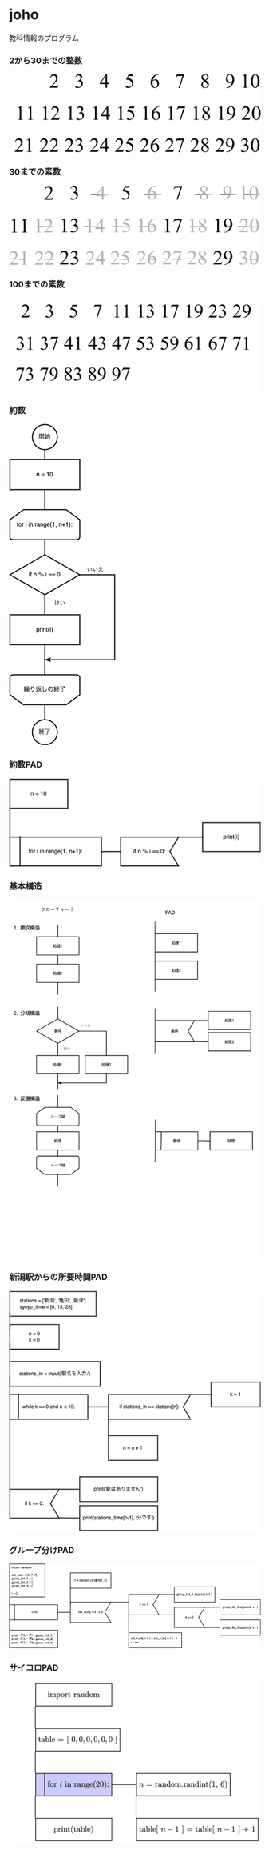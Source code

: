 # joho
教科情報のプログラム

### 2から30までの整数

![](https://github.com/KazuhiroYamada/joho/blob/main/primenumber002.png?raw=true)

### 30までの素数
![](https://github.com/KazuhiroYamada/joho/blob/main/primenumber003.png?raw=true)

### 100までの素数

![](https://github.com/KazuhiroYamada/joho/blob/main/primenumber001.png?raw=true)

### 約数

![](https://github.com/KazuhiroYamada/joho/blob/main/約数.png)


### 約数PAD

![](https://github.com/KazuhiroYamada/joho/blob/main/約数PAD.png)



### 基本構造

![](https://github.com/KazuhiroYamada/joho/blob/main/基本構造.png)


### 新潟駅からの所要時間PAD

![](https://github.com/KazuhiroYamada/joho/blob/main/新潟駅からの所要時間PAD.png)

### グループ分けPAD

![](https://github.com/KazuhiroYamada/joho/blob/main/Group_PAD4.png)

### サイコロPAD

![](https://github.com/KazuhiroYamada/joho/blob/main/sai_PAD2.png)
